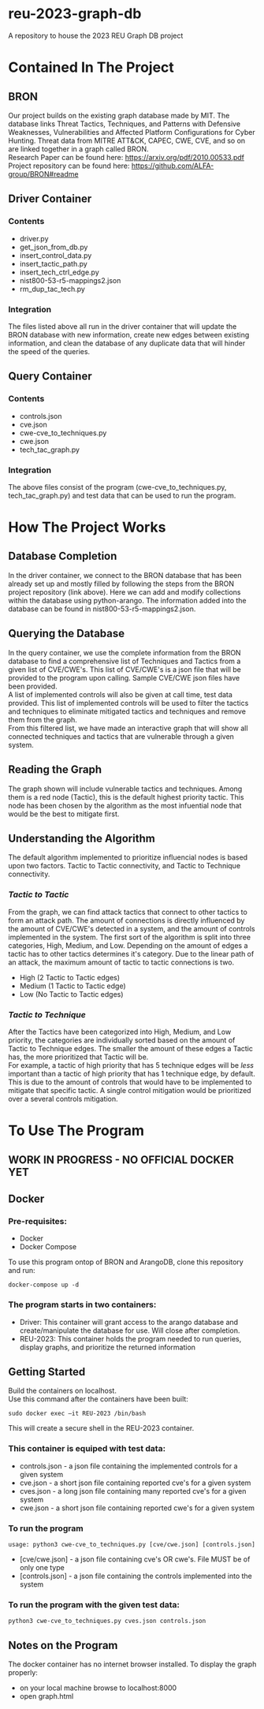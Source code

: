 # reu-2023-graph-db
A repository to house the 2023 REU Graph DB project

# Contained In The Project 
## BRON
Our project builds on the existing graph database made by MIT. The database links Threat Tactics, Techniques, and Patterns with Defensive Weaknesses, Vulnerabilities and Affected Platform Configurations for Cyber Hunting. Threat data from MITRE ATT&CK, CAPEC, CWE, CVE, and so on are linked together in a graph called BRON.\
Research Paper can be found here: https://arxiv.org/pdf/2010.00533.pdf \
Project repository can be found here: https://github.com/ALFA-group/BRON#readme

## Driver Container
### Contents
- driver.py
- get_json_from_db.py
- insert_control_data.py
- insert_tactic_path.py
- insert_tech_ctrl_edge.py
- nist800-53-r5-mappings2.json
- rm_dup_tac_tech.py
### Integration
The files listed above all run in the driver container that will update the BRON database with new information, create new edges between existing information, and clean the database of any duplicate data that will hinder the speed of the queries.

## Query Container
### Contents
- controls.json
- cve.json
- cwe-cve_to_techniques.py
- cwe.json
- tech_tac_graph.py
### Integration
The above files consist of the program (cwe-cve_to_techniques.py, tech_tac_graph.py) and test data that can be used to run the program.

# How The Project Works
## Database Completion
In the driver container, we connect to the BRON database that has been already set up and mostly filled by following the steps from the BRON project repository (link above). Here we can add and modify collections within the database using python-arango. The information added into the database can be found in nist800-53-r5-mappings2.json.

## Querying the Database
In the query container, we use the complete information from the BRON database to find a comprehensive list of Techniques and Tactics from a given list of CVE/CWE's. This list of CVE/CWE's is a json file that will be provided to the program upon calling. Sample CVE/CWE json files have been provided.\
A list of implemented controls will also be given at call time, test data provided. This list of implemented controls will be used to filter the tactics and techniques to eliminate mitigated tactics and techniques and remove them from the graph.\
From this filtered list, we have made an interactive graph that will show all connected techniques and tactics that are vulnerable through a given system.

## Reading the Graph
The graph shown will include vulnerable tactics and techniques. Among them is a red node (Tactic), this is the default highest priority tactic. This node has been chosen by the algorithm as the most infuential node that would be the best to mitigate first.

## Understanding the Algorithm
The default algorithm implemented to prioritize influencial nodes is based upon two factors. Tactic to Tactic connectivity, and Tactic to Technique connectivity. 
### ***Tactic to Tactic***
From the graph, we can find attack tactics that connect to other tactics to form an attack path. The amount of connections is directly influenced by the amount of CVE/CWE's detected in a system, and the amount of controls implemented in the system. The first sort of the algorithm is split into three categories, High, Medium, and Low. Depending on the amount of edges a tactic has to other tactics determines it's category. Due to the linear path of an attack, the maximum amount of tactic to tactic connections is two. 
- High (2 Tactic to Tactic edges)
- Medium (1 Tactic to Tactic edge)
- Low (No Tactic to Tactic edges)
### ***Tactic to Technique***
After the Tactics have been categorized into High, Medium, and Low priority, the categories are individually sorted based on the amount of Tactic to Technique edges. The smaller the amount of these edges a Tactic has, the more prioritized that Tactic will be. \
For example, a tactic of high priority that has 5 technique edges will be *less* important than a tactic of high priority that has 1 technique edge, by default. This is due to the amount of controls that would have to be implemented to mitigate that specific tactic. A single control mitigation would be prioritized over a several controls mitigation.

# To Use The Program
## WORK IN PROGRESS - NO OFFICIAL DOCKER YET
## Docker
### Pre-requisites:
- Docker
- Docker Compose

To use this program ontop of BRON and ArangoDB, clone this repository and run:

    docker-compose up -d 

### The program starts in two containers:
- Driver: This container will grant access to the arango database and create/manipulate the database for use. Will close after completion.
- REU-2023: This container holds the program needed to run queries, display graphs, and prioritize the returned information

## Getting Started
Build the containers on localhost.\
Use this command after the containers have been built: 
    
    sudo docker exec –it REU-2023 /bin/bash
This will create a secure shell in the REU-2023 container.

### This container is equiped with test data:
- controls.json - a json file containing the implemented controls for a given system
- cve.json - a short json file containing reported cve's for a given system
- cves.json - a long json file containing many reported cve's for a given system
- cwe.json - a short json file containing reported cwe's for a given system

### To run the program

    usage: python3 cwe-cve_to_techniques.py [cve/cwe.json] [controls.json]
- [cve/cwe.json] - a json file containing cve's OR cwe's. File MUST be of only one type
- [controls.json] - a json file containing the controls implemented into the system

### To run the program with the given test data: 

    python3 cwe-cve_to_techniques.py cves.json controls.json

## Notes on the Program
The docker container has no internet browser installed.
To display the graph properly:
- on your local machine browse to localhost:8000 
- open graph.html
